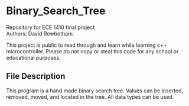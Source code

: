 # Binary_Search_Tree
Repository for ECE 1410 final project<br />
Authors: David Rowbotham.

This project is public to read through and learn while learning c++ microcontroller. Please do not copy or steal this code for any school or educational purposes.

## File Description
This program is a hand made binary search tree. Values can be inserted, removed, moved, and located in the tree. All data types can be used.